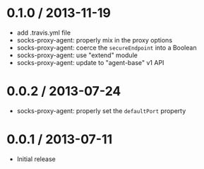 
0.1.0 / 2013-11-19
==================

  * add .travis.yml file
  * socks-proxy-agent: properly mix in the proxy options
  * socks-proxy-agent: coerce the `secureEndpoint` into a Boolean
  * socks-proxy-agent: use "extend" module
  * socks-proxy-agent: update to "agent-base" v1 API

0.0.2 / 2013-07-24
==================

  * socks-proxy-agent: properly set the `defaultPort` property

0.0.1 / 2013-07-11
==================

  * Initial release
